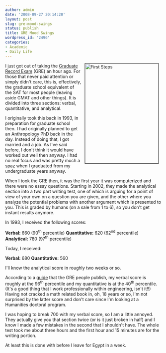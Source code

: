 ```yaml
---
author: admin
date: '2008-09-27 20:14:20'
layout: post
slug: gre-mood-swings
status: publish
title: GRE Mood Swings
wordpress_id: '2496'
categories:
- Academic
- Daily Life
---
```

<a href="http://www.flickr.com/photos/albill/2894203246/" title="First Steps by albill, on Flickr"><img src="http://farm3.static.flickr.com/2274/2894203246_5fb96e42c2.jpg" width="236" height="320" align="right" border="1" hspace="10" alt="First Steps" /></a> I just got out of taking the <a href="http://www.ets.org/gre/">Graduate Record Exam</a> (GRE) an hour ago. For those that never paid attention or simply didn't care, this is, effectively, the graduate school equivalent of the SAT for most people (leaving aside GMAT and other things). It is divided into three sections: verbal, quantitative, and analytical. 

I originally took this back in 1993, in preparation for graduate school then. I had originally planned to get an Anthropology PhD back in the day. Instead of doing that, I got married and a job. As I've said before, I don't think it would have worked out well then anyway. I had no real focus and was pretty much a spaz when I graduated from my undergraduate years anyway.

When I took the GRE then, it was the first year it was computerized and there were no essay questions. Starting in 2002, they made the analytical section into a two part writing test, one of which is arguing for a point of view of your own on a question you are given, and the other where you analyze the potential problems with another argument which is presented to you. This is graded by humans (on a sale from 1 to 6), so you don't get instant results anymore.

In 1993, I received the following scores:

<strong>Verbal:</strong> 660 (90<sup>th</sup> percentile)
<strong>Quantitative:</strong> 620 (62<sup>nd</sup> percentile)
<strong>Analytical:</strong> 780 (97<sup>th</sup> percentile) 

Today, I received:

<strong>Verbal:</strong> 680
<strong>Quantitative:</strong> 560

I'll know the analytical score in roughly two weeks or so.

According to a <a href="http://www.ets.org/Media/Tests/GRE/pdf/994994.pdf">guide</a> that the GRE people publish, my verbal score is roughly at the 96<sup>th</sup> percentile and my quantitative is at the 40<sup>th</sup> percentile. (It's a good thing that I work professionally within engineering, isn't it!!) Having not cracked a math related book in, oh, 18 years or so, I'm not surprised by the latter score and don't care since I'm looking at a Humanities doctoral program.

I was hoping to break 700 with my verbal score, so I am a little annoyed. They actually give you that section twice (or is it just broken in half) and I know I made a few mistakes in the second that I shouldn't have. The whole test took me about three hours and the first hour and 15 minutes are for the writing portion. 

At least this is done with before I leave for Egypt in a week.
